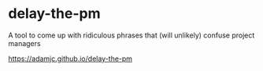 # delay-the-pm

A tool to come up with ridiculous phrases that (will unlikely) confuse project managers

https://adamjc.github.io/delay-the-pm
